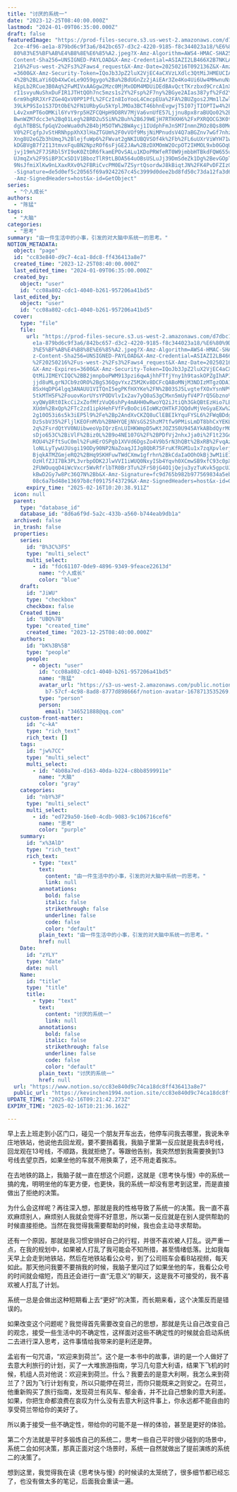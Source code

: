 ```yaml
---
title: "讨厌的系统一"
date: "2023-12-25T08:40:00.000Z"
lastmod: "2024-01-09T06:35:00.000Z"
draft: false
featuredImage: "https://prod-files-secure.s3.us-west-2.amazonaws.com/d7dbc101-8\
  2ce-4f96-ae1a-879bd6c9f3a6/842bc657-d3c2-4220-9185-f8c344023a18/%E6%80%9D%E8%\
  80%83%E5%BF%AB%E4%B8%8E%E6%85%A2.jpeg?X-Amz-Algorithm=AWS4-HMAC-SHA256&X-Amz-\
  Content-Sha256=UNSIGNED-PAYLOAD&X-Amz-Credential=ASIAZI2LB466X2B7NKLA%2F20250\
  216%2Fus-west-2%2Fs3%2Faws4_request&X-Amz-Date=20250216T092136Z&X-Amz-Expires\
  =3600&X-Amz-Security-Token=IQoJb3JpZ2luX2VjEC4aCXVzLXdlc3QtMiJHMEUCIAPl%2FaS0\
  4%2B%2BLaYi6Qb4XwCeLe9O59gygo%2Ba%2BdUGnZz2jAiEAr3Ze4Ko4Ui6Uw4MHwnuNxj81gbZby\
  kEpLb2RCue3B0Aq%2FwMIVxAAGgw2Mzc0MjMxODM4MDUiDEdBAvQctTKrzbxd9CrcA1nXhvDwnN0L\
  rI1svyuNuShxDuFIR1JTHtQOh7nc5mzs1s2Y%2Fsp%2F7ny%2BGye2AIas387yf%2Fd2YxVqi5e0r\
  6rm9hqRRJXrFZGe4QxV0PP1PfL%2FCzIn8IoYooL4CmcpEUa%2FA%2BUZgos2JMm1lZwlIsRogi5x\
  39LkP9SIo1S37DtObE%2FN1URbyGu5kYplJMOa3BCT46bhnEvgwjT5I07jTIOPTIw4%2FHTSShBKr\
  L4v2xmPT6oOMKil6YvY9rp5HZFCQHpH9D8RV7MjVa6vnUfE57Ljjnu8px8raBUQo02%2BcYouYPyP\
  BwnWZM7dcc3e%2Bq01Leg%2BRD2u5SiN%2Buh%2B6J9WEjH7RTHXH6%2FxPXRQOCG3K0tDjWb%2Fu\
  dgLhTBBSLfpGqV2oeWua0d%2B4bjM5OTW%2BWAycj1IUdphFmJnSM7InmnZROz8Qs80MeBObtr8fP\
  V0%2FCgfpJvStHRNhppXhX3lHaZTGUm%2F0vVOf9MsjNiMPnudsV4Q7aBGZnv7wGf7nhzjmT3GDfZ\
  Xng8U2eGZb3hUmqJ%2BlejfuWp6%2FWvat2gNKIUBQVSOf4k%2Fb%2FL6uUXrViWYH71wUklZCkR7\
  kDGBVgB7f2I13tmvxFquBN2NpzROf6sFjGE2JAw%2BzDXMOmW2OcpOT2IHMOL9xb0GOqUBRPL2XKV\
  jvj19m%2F7JSRbl5YI9oK0ZtDR6fkamEPOvSALu1KDoPRWfeRT0W9jmbbHTBkdFQW655u1%2B6yEJ\
  UJmqZx%2F9SiBP3CxSD1V1BbozTlR9tLBOA564uOBsUSLuJj39DmSdeZk1Dg%2BevGOpTGo1064gH\
  9NsJfmiXlKw9nLXaxRXv0%2FBRiCvcPM0Ew7ZSyrtQsordwJ8kBiqtJN%2FK4PvDFZIzQZs&X-Amz\
  -Signature=de5d0ef5c20565f69a9242267c45c3999d0dee2bd8fd50c73da12fa3d696f7b6&X\
  -Amz-SignedHeaders=host&x-id=GetObject"
series:
  - "个人成长"
authors:
  - "陈猛"
tags:
  - "大脑"
categories:
  - "思考"
summary: "由一件生活中的小事，引发的对大脑中系统一的思考。"
NOTION_METADATA:
  object: "page"
  id: "cc83e840-d9c7-4ca1-8dc8-ff436413a8e7"
  created_time: "2023-12-25T08:40:00.000Z"
  last_edited_time: "2024-01-09T06:35:00.000Z"
  created_by:
    object: "user"
    id: "cc08a802-cdc1-4040-b261-957206a41bd5"
  last_edited_by:
    object: "user"
    id: "cc08a802-cdc1-4040-b261-957206a41bd5"
  cover:
    type: "file"
    file:
      url: "https://prod-files-secure.s3.us-west-2.amazonaws.com/d7dbc101-82ce-4f96-a\
        e1a-879bd6c9f3a6/842bc657-d3c2-4220-9185-f8c344023a18/%E6%80%9D%E8%80%8\
        3%E5%BF%AB%E4%B8%8E%E6%85%A2.jpeg?X-Amz-Algorithm=AWS4-HMAC-SHA256&X-Am\
        z-Content-Sha256=UNSIGNED-PAYLOAD&X-Amz-Credential=ASIAZI2LB466T272AA6D\
        %2F20250216%2Fus-west-2%2Fs3%2Faws4_request&X-Amz-Date=20250216T092038Z\
        &X-Amz-Expires=3600&X-Amz-Security-Token=IQoJb3JpZ2luX2VjEC4aCXVzLXdlc3\
        QtMiJIMEYCIQC%2BB2jmnpboPWM913pzi6qwAjhhFTfjYny1h9taskOPZgIhAP1RYWjPe0D\
        jjd8uMLgrNJCb9zORO%2BgS36QgvYxzZ5M2Kv8DCFcQABoMNjM3NDIzMTgzODA1Igw67dKd\
        8SxHqDPG4lgq3ANAUU1VITQnI5egPKfHXYKe%2FN%2B03SJ5LvgtefXOxYsnNP%2BuLk5ls\
        5tkMTH5F%2FouovKorUYsYPODVlvIx2av7yQ0aS3gCMxn5mUyfV4P7rQ5Gbzno%2BcKzmnb\
        xyQWy8Rt0IkcCi2xZofMfzVuQ6shPy4mAHH0wRwoYQ2iJtiQh3GkQBtEzHio7LBN5gpQLJM\
        XUdm%2BxQp%2FTc2zd1ipkHehFVfFvBoOci6IoWKzOHTkFJQQdvMjVeGyaEXw%2BdJXB2cZ\
        2g10O53i6s5k3iEP5l9%2Fe%2Bp2AndXvCKZQ8uClEBEIkYquFYSL6%2FWqBDdgDa%2Bwsw\
        Dz5sbV35%2FljlKEOFnMVb%2BNHYQEjNVsGS2ShzM7tfw9PMisLmDT8bhCxYEKLqcVcgxqV\
        2q%2FsrdQtYV0NUibweoVpIQrzEnLUIHKWmpD5wKtJOZ3S0U945AYkABbdQyrMGPvv6Fa5h\
        sDjo653C%2BiVlF%2Biz0L%2B9o4NE107G%2F%2BPDfVj2nhxJja0i%2F1t23Gqmqz%2F5h\
        ROU4%2FftSuC0ml%2FuHErOSPgb1XVVd6DgsZo4V9b5rN3hQBt%2BxRB%2FvqAz5iNZlMeE\
        loNLLyTywUJUsgi19ODy90NP2NaZoaqJIJg8QbR75FruKfRGM1u1x7zqXpvlerjC8%2FsW9\
        BjqkATMZGmjeRQ2%2BHq9SKHFuwTWdCXmw1gfrhn%2BkCdaIaOOhOkBj3wM1iE1o983PQRQ\
        OzHlfZJI7Bk3PL3vrbpODK2JlwVVI1iWUQ0NxyISb4Yqvh0XCmwSB9xfC93c0pXyOCAR7v%\
        2FUWOuqqO4iWcVxcr5WvRfrlbTR0Br3Tu%2FrS0jG4O1jQeju3yzTuKvk5gpcUJp611MjSV\
        kBwD2Gy7w8Pc36Q7N%2Bb&X-Amz-Signature=fc9d765b982b977569834a5ebe9660b53\
        08c6a7bd48e13697b8cf09175f43729&X-Amz-SignedHeaders=host&x-id=GetObject"
      expiry_time: "2025-02-16T10:20:38.911Z"
  icon: null
  parent:
    type: "database_id"
    database_id: "8d6a6f9d-5a2c-433b-a560-b744eab9db1a"
  archived: false
  in_trash: false
  properties:
    series:
      id: "B%3C%3FS"
      type: "multi_select"
      multi_select:
        - id: "fdc61107-0de9-4896-9349-9feace22613d"
          name: "个人成长"
          color: "blue"
    draft:
      id: "JiWU"
      type: "checkbox"
      checkbox: false
    Created time:
      id: "UBQ%7B"
      type: "created_time"
      created_time: "2023-12-25T08:40:00.000Z"
    authors:
      id: "bK%3B%5B"
      type: "people"
      people:
        - object: "user"
          id: "cc08a802-cdc1-4040-b261-957206a41bd5"
          name: "陈猛"
          avatar_url: "https://s3-us-west-2.amazonaws.com/public.notion-static.com/775523\
            b7-57cf-4c98-8ad8-8777d898666f/notion-avatar-1678713535269.png"
          type: "person"
          person:
            email: "346521888@qq.com"
    custom-front-matter:
      id: "c~kA"
      type: "rich_text"
      rich_text: []
    tags:
      id: "jw%7CC"
      type: "multi_select"
      multi_select:
        - id: "4b08a7ed-d163-40da-b224-c8bb8599911e"
          name: "大脑"
          color: "gray"
    categories:
      id: "nbY%3F"
      type: "multi_select"
      multi_select:
        - id: "ed729a50-16e0-4cdb-9083-9c106716cef6"
          name: "思考"
          color: "purple"
    summary:
      id: "x%3AlD"
      type: "rich_text"
      rich_text:
        - type: "text"
          text:
            content: "由一件生活中的小事，引发的对大脑中系统一的思考。"
            link: null
          annotations:
            bold: false
            italic: false
            strikethrough: false
            underline: false
            code: false
            color: "default"
          plain_text: "由一件生活中的小事，引发的对大脑中系统一的思考。"
          href: null
    Date:
      id: "zYLY"
      type: "date"
      date: null
    Name:
      id: "title"
      type: "title"
      title:
        - type: "text"
          text:
            content: "讨厌的系统一"
            link: null
          annotations:
            bold: false
            italic: false
            strikethrough: false
            underline: false
            code: false
            color: "default"
          plain_text: "讨厌的系统一"
          href: null
  url: "https://www.notion.so/cc83e840d9c74ca18dc8ff436413a8e7"
  public_url: "https://kevinchen1994.notion.site/cc83e840d9c74ca18dc8ff436413a8e7"
UPDATE_TIME: "2025-02-16T09:21:42.273Z"
EXPIRY_TIME: "2025-02-16T10:21:36.162Z"

---
```

<link rel="stylesheet" href="https://cdn.jsdelivr.net/npm/katex@0.16.2/dist/katex.min.css" integrity="sha384-bYdxxUwYipFNohQlHt0bjN/LCpueqWz13HufFEV1SUatKs1cm4L6fFgCi1jT643X" crossorigin="anonymous">


早上去上班走到小区门口，碰见一个朋友开车出去，他停车问我去哪里，我说朱辛庄地铁站，他说他去回龙观，要不要捎着我，我脑子里第一反应就是我去8号线，回龙观在13号线，不顺路，我就拒绝了。等跟他告别，我突然想到我需要换到13号线去望京西，如果坐他的车就不用换乘了，还不用走着挨冻。


在去地铁的路上，我脑子就一直在想这个问题，这就是《思考快与慢》中的系统一搞的鬼，明明坐他的车更方便，也更快，我的系统一却没有思考到这里，而是直接做出了拒绝的决策。


为什么会这样呢？再往深入想，那就是我的性格导致了系统一的决策。我一直不喜欢麻烦别人，麻烦别人我就会觉得不好意思，所以第一反应就是在别人提供帮助的时候直接拒绝。当然在我觉得我需要帮助的时候，我也会主动寻求帮助。


还有一个原因，那就是我习惯安排好自己的行程，并很不喜欢被人打乱。说严重一点，在我的规划中，如果被人打乱了我可能会不知所措，甚至情绪低落。比如我每天早上会走到地铁站，然后在地铁站看公众号，到了公司班车会看B站视频，每天如此。那天他问我要不要捎我的时候，我脑子里闪过了如果坐他的车，我看公众号的时间就会缩短，而且还会进行一直“无意义”的聊天，这是我不可接受的，我不喜欢被人打乱了计划。


系统一总是会做出这种短期看上去“更好”的决策，而长期来看，这个决策反而是错误的。


如果改变这个问题呢？我觉得首先需要改变自己的思想，那就是先让自己改变自己的观念，接受一些生活中的不确定性，这样面对这些不确定性的时候就会启动系统二去进行深入思考，这件事情给我带来的是利还是弊。


孟岩有一句咒语，“欢迎来到荷兰”。这个是一本书中的故事，讲的是一个人做好了去意大利旅行的计划，买了一大堆旅游指南，学习几句意大利语，结果下飞机的时候，机组人员对他说：欢迎来到荷兰。什么？我要去的是意大利啊，我怎么来到荷兰了？因为飞行计划有变，所以只能停在荷兰，而你只能既来之则安之。在荷兰，他重新购买了旅行指南，发现荷兰有风车、郁金香，并不比自己想象的意大利差。如果，你把生命都浪费在哀叹为什么没有去意大利这件事上，你永远都不能自由的享受荷兰带给你的美好了。


所以勇于接受一些不确定性，带给你的可能不是一样的体验，甚至是更好的体验。


第二个方法就是平时多锻炼自己的系统二，思考一些自己平时很少碰到的场景中，系统二会如何决策，那真正面对这个场景时，系统一自然就做出了提前演练的系统二的决策了。


想到这里，我觉得我在读《思考快与慢》的时候读的太笼统了，很多细节都已经忘了，也没有做太多的笔记，后面我会重读一遍。

